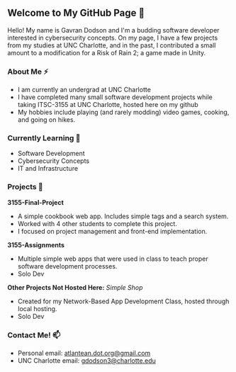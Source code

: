 ## Welcome to My GitHub Page 👋
Hello! My name is Gavran Dodson and I'm a budding software developer interested in cybersecurity concepts. On my page, I have a few projects from my studies at UNC Charlotte, and in the past, I contributed a small amount to a modification for a Risk of Rain 2; a game made in Unity.

### About Me ⚡
- I am currently an undergrad at UNC Charlotte
- I have completed many small software development projects while taking ITSC-3155 at UNC Charlotte, hosted here on my github
- My hobbies include playing (and rarely modding) video games, cooking, and going on hikes.

### Currently Learning 🌱
- Software Development
- Cybersecurity Concepts
- IT and Infrastructure

### Projects 🔭
**3155-Final-Project**
  - A simple cookbook web app. Includes simple tags and a search system.
  - Worked with 4 other students to complete this project.
  - I focused on project management and front-end implementation.

**3155-Assignments**
  - Multiple simple web apps that were used in class to teach proper software development processes.
  - Solo Dev

**Other Projects Not Hosted Here:** *Simple Shop*
  - Created for my Network-Based App Development Class, hosted through local hosting.
  - Solo Dev

### Contact Me! 📫
  - Personal email: atlantean.dot.org@gmail.com
  - UNC Charlotte email: gdodson3@charlotte.edu
<!--
**AtlanteanDotOrg/AtlanteanDotOrg** is a ✨ _special_ ✨ repository because its `README.md` (this file) appears on your GitHub profile.

Here are some ideas to get you started:

- 🔭 I’m currently working on ...
- 🌱 I’m currently learning ...
- 👯 I’m looking to collaborate on ...
- 🤔 I’m looking for help with ...
- 💬 Ask me about ...
- 📫 How to reach me: ...
- 😄 Pronouns: ...
- ⚡ Fun fact: ...
-->
